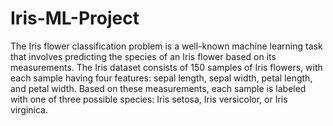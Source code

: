 # Iris-ML-Project
The Iris flower classification problem is a well-known machine learning task that involves predicting the species of an Iris flower based on its measurements.
The Iris dataset consists of 150 samples of Iris flowers, with each sample having four features: sepal length, sepal width, petal length, and petal width. Based on these measurements, each sample is labeled with one of three possible species: Iris setosa, Iris versicolor, or Iris virginica.
